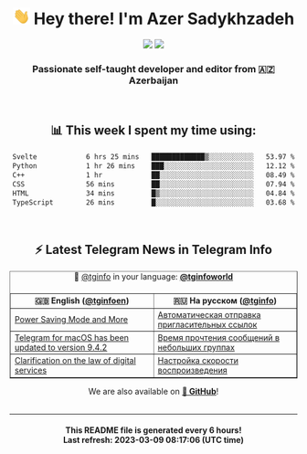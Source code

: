 <div align="center">
	<div>
		<h1>
      <img src="./assets/hi.gif" width="30px"> Hey there! I'm Azer Sadykhzadeh
    </h1>
    <img height="18" src="https://komarev.com/ghpvc/?username=sadykhzadeh&label=Views&color=2081c1&style=flat-square" />
		<a href="https://wakatime.com/@Azer"> <img height="18" src="https://wakatime.com/badge/user/f80ae27a-c328-426f-a381-bc84136e2dd6.svg" /> </a>
    <h3>
      Passionate self-taught developer and editor from 🇦🇿 Azerbaijan
    </h3>
  </div>
  <br>

<h2>📊 This week I spent my time using:</h2>

<!--START_SECTION:waka-->

```text
Svelte            6 hrs 25 mins   █████████████▒░░░░░░░░░░░   53.97 %
Python            1 hr 26 mins    ███░░░░░░░░░░░░░░░░░░░░░░   12.12 %
C++               1 hr            ██░░░░░░░░░░░░░░░░░░░░░░░   08.49 %
CSS               56 mins         ██░░░░░░░░░░░░░░░░░░░░░░░   07.94 %
HTML              34 mins         █▒░░░░░░░░░░░░░░░░░░░░░░░   04.84 %
TypeScript        26 mins         █░░░░░░░░░░░░░░░░░░░░░░░░   03.68 %
```

<!--END_SECTION:waka-->

<br>

<h2>⚡️ Latest Telegram News in Telegram Info</h2>
  <table border>
		<tr>
			<th width="50%">🇬🇧 English (<a href="https://t.me/tginfoen">@tginfoen</a>)</th>
			<th>🇷🇺 На русском (<a href="https://t.me/tginfo">@tginfo</a>)</th>
		</tr>
		<caption>🚩 <a href="https://t.me/tginfo">@tginfo</a> in your language: <a href="https://t.me/tginfoworld"><b>@tginfoworld</b></a><caption/>
  <tr><td><a href="https://t.me/tginfoen/1620">Power Saving Mode and More</a></td>
    <td><a href="https://t.me/tginfo/3616">Автоматическая отправка пригласительных ссылок</a></td></tr><tr><td><a href="https://t.me/tginfoen/1619">Telegram for macOS has been updated to version 9.4.2</a></td>
    <td><a href="https://t.me/tginfo/3615">Время прочтения сообщений в небольших группах</a></td></tr><tr><td><a href="https://t.me/tginfoen/1618">Clarification on the law of digital services</a></td>
    <td><a href="https://t.me/tginfo/3614">Настройка скорости воспроизведения</a></td></tr>
</table>
We are also available on <a href="https://github.com/tginfo"><b>🐙 GitHub</b></a>!
</div>

<br>
<hr>
<h4 align="center">This README file is generated <b>every 6 hours</b>!</br>Last refresh: <b>2023-03-09 08:17:06 (UTC time)</b></h4>
